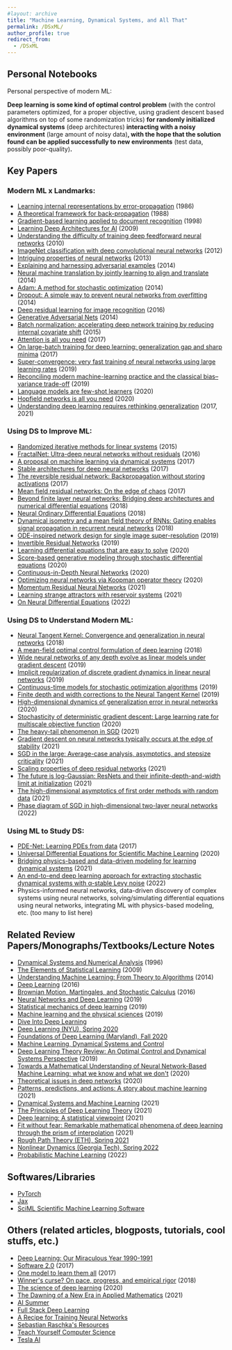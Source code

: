 ```yaml
---
#layout: archive
title: "Machine Learning, Dynamical Systems, and All That"
permalink: /DSxML/
author_profile: true
redirect_from:
  - /DSxML
---
```


## Personal Notebooks
Personal perspective of modern ML: 

**Deep learning is some kind of optimal control problem** (with the control parameters optimized, for a proper objective, using gradient descent based algorithms on top of some randomization tricks) **for randomly initialized dynamical systems** (deep architectures) **interacting with a noisy environment** (large amount of noisy data)**, with the hope that the solution found can be applied successfully to new environments** (test data, possibly poor-quality)**.**
<br>


## Key Papers
### Modern ML x Landmarks:
- [Learning internal representations by error-propagation](https://apps.dtic.mil/sti/pdfs/ADA164453.pdf) (1986)
- [A theoretical framework for back-propagation](http://yann.lecun.com/exdb/publis/pdf/lecun-88.pdf) (1988)
- [Gradient-based learning applied to document recognition](https://ieeexplore.ieee.org/abstract/document/726791) (1998)
- [Learning Deep Architectures for AI](https://books.google.se/books?hl=en&lr=&id=cq5ewg7FniMC&oi=fnd&pg=PA1&dq=info:pYyS8T9g_kkJ:scholar.google.com&ots=Kpi8QTmpIy&sig=XfG1389bgdNINpRjGy67OReL9_c&redir_esc=y#v=onepage&q&f=false) (2009)
- [Understanding the difficulty of training deep feedforward neural networks](http://proceedings.mlr.press/v9/glorot10a) (2010)
- [ImageNet classification with deep convolutional neural networks](https://proceedings.neurips.cc/paper/2012/hash/c399862d3b9d6b76c8436e924a68c45b-Abstract.html) (2012)
- [Intriguing properties of neural networks](https://arxiv.org/abs/1312.6199) (2013)
- [Explaining and harnessing adversarial examples](https://arxiv.org/abs/1412.6572) (2014)
- [Neural machine translation by jointly learning to align and translate](https://arxiv.org/abs/1409.0473) (2014)
- [Adam: A method for stochastic optimization](https://arxiv.org/abs/1412.6980) (2014)
- [Dropout: A simple way to prevent neural networks from
overfitting](https://www.jmlr.org/papers/volume15/srivastava14a/srivastava14a.pdf?utm_content=buffer79b43&utm_medium=social&utm_source=twitter.com&utm_campaign=buffer,) (2014)
- [Deep residual learning for image recognition](https://openaccess.thecvf.com/content_cvpr_2016/html/He_Deep_Residual_Learning_CVPR_2016_paper.html) (2016)
- [Generative Adversarial Nets](https://proceedings.neurips.cc/paper/2014/hash/5ca3e9b122f61f8f06494c97b1afccf3-Abstract.html) (2014)
- [Batch normalization: accelerating deep network training by reducing internal covariate shift](https://arxiv.org/abs/1502.03167) (2015)
- [Attention is all you need](https://proceedings.neurips.cc/paper/2017/hash/3f5ee243547dee91fbd053c1c4a845aa-Abstract.html) (2017)
- [On large-batch training for deep learning: generalization gap and sharp minima](https://arxiv.org/abs/1609.04836) (2017)
- [Super-convergence: very fast training of neural networks using large learning rates](https://www.spiedigitallibrary.org/conference-proceedings-of-spie/11006/1100612/Super-convergence--very-fast-training-of-neural-networks-using/10.1117/12.2520589.full?SSO=1) (2019)
- [Reconciling modern machine-learning practice and the classical bias–variance trade-off](https://www.pnas.org/content/116/32/15849.short) (2019)
- [Language models are few-shot learners](https://arxiv.org/abs/2005.14165) (2020)
- [Hopfield networks is all you need](https://arxiv.org/abs/2008.02217) (2020)
- [Understanding deep learning requires rethinking generalization](https://dl.acm.org/doi/abs/10.1145/3446776) (2017, 2021)

### Using DS to Improve ML:
- [Randomized iterative methods for linear systems](https://epubs.siam.org/doi/pdf/10.1137/15M1025487) (2015)
- [FractalNet: Ultra-deep neural networks without residuals](https://arxiv.org/abs/1605.07648) (2016)
- [A proposal on machine learning via dynamical systems](https://link.springer.com/article/10.1007/s40304-017-0103-z) (2017)
- [Stable architectures for deep neural networks](https://iopscience.iop.org/article/10.1088/1361-6420/aa9a90/meta?casa_token=2bPH9NF1atgAAAAA:s1zabUy4XIbdKQ-2y-q6oJDHE2Zmq3ZdtNFC1cmYdXGfEtnrs1UnATuPRlpm8R1Vg3dmNxk) (2017)
- [The reversible residual network: Backpropagation without storing activations](https://proceedings.neurips.cc/paper/2017/hash/f9be311e65d81a9ad8150a60844bb94c-Abstract.html) (2017)
- [Mean field residual networks: On the edge of chaos](https://proceedings.neurips.cc/paper/2017/hash/81c650caac28cdefce4de5ddc18befa0-Abstract.html) (2017)
- [Beyond finite layer neural networks: Bridging deep architectures and numerical differential equations](http://proceedings.mlr.press/v80/lu18d.html) (2018)
- [Neural Ordinary Differential Equations](https://arxiv.org/abs/1806.07366) (2018)
- [Dynamical isometry and a mean field theory of RNNs: Gating enables signal propagation in recurrent neural networks](http://proceedings.mlr.press/v80/chen18i/chen18i.pdf) (2018)
- [ODE-inspired network design for single image super-resolution](https://openaccess.thecvf.com/content_CVPR_2019/html/He_ODE-Inspired_Network_Design_for_Single_Image_Super-Resolution_CVPR_2019_paper.html) (2019)
- [Invertible Residual Networks](https://proceedings.mlr.press/v97/behrmann19a.html) (2019)
- [Learning differential equations that are easy to solve](https://arxiv.org/pdf/2007.04504.pdf) (2020)
- [Score-based generative modeling through stochastic differential equations](https://arxiv.org/abs/2011.13456) (2020)
- [Continuous-in-Depth Neural Networks](https://arxiv.org/abs/2008.02389) (2020)
- [Optimizing neural networks via Koopman operator theory](https://proceedings.neurips.cc/paper/2020/hash/169806bb68ccbf5e6f96ddc60c40a044-Abstract.html) (2020)
- [Momentum Residual Neural Networks](http://proceedings.mlr.press/v139/sander21a/sander21a.pdf) (2021)
- [Learning strange attractors with reservoir systems](https://arxiv.org/abs/2108.05024) (2021)
- [On Neural Differential Equations](https://arxiv.org/abs/2202.02435) (2022)

### Using DS to Understand Modern ML:
- [Neural Tangent Kernel: Convergence and generalization in neural networks](https://proceedings.neurips.cc/paper/2018/hash/5a4be1fa34e62bb8a6ec6b91d2462f5a-Abstract.html) (2018)
- [A mean-field optimal control formulation of deep learning](https://arxiv.org/abs/1807.01083) (2018)
- [Wide neural networks of any depth evolve as linear models under gradient descent](https://proceedings.neurips.cc/paper/2019/hash/0d1a9651497a38d8b1c3871c84528bd4-Abstract.html) (2019)
- [Implicit regularization of discrete gradient dynamics in linear neural networks](https://proceedings.neurips.cc/paper/2019/hash/f39ae9ff3a81f499230c4126e01f421b-Abstract.html) (2019)
- [Continuous-time models for stochastic optimization algorithms](https://proceedings.neurips.cc/paper/2019/hash/9cd78264cf2cd821ba651485c111a29a-Abstract.html) (2019)
- [Finite depth and width corrections to the Neural Tangent Kernel](https://arxiv.org/abs/1909.05989) (2019)
- [High-dimensional dynamics of generalization error in neural networks](https://www.sciencedirect.com/science/article/pii/S0893608020303117) (2020)
- [Stochasticity of deterministic gradient descent: Large learning rate for multiscale objective function](https://proceedings.neurips.cc//paper/2020/file/1b9a80606d74d3da6db2f1274557e644-Paper.pdf) (2020)
- [The heavy-tail phenomenon in SGD](http://proceedings.mlr.press/v139/gurbuzbalaban21a.html) (2021)
- [Gradient descent on neural networks typically occurs at the edge of stability](https://arxiv.org/abs/2103.00065) (2021)
- [SGD in the large: Average-case analysis, asymptotics, and stepsize criticality](https://proceedings.mlr.press/v134/paquette21a.html) (2021)
- [Scaling properties of deep residual networks](https://arxiv.org/abs/2105.12245) (2021)
- [The future is log-Gaussian: ResNets and their infinite-depth-and-width limit at initialization](https://arxiv.org/pdf/2106.04013.pdf) (2021)
- [The high-dimensional asymptotics of first order methods with random data](https://arxiv.org/abs/2112.07572) (2021)
- [Phase diagram of SGD in high-dimensional two-layer neural networks](https://arxiv.org/abs/2202.00293) (2022)


### Using ML to Study DS:
- [PDE-Net: Learning PDEs from data](http://proceedings.mlr.press/v80/long18a.html?ref=https://githubhelp.com) (2017)
- [Universal Differential Equations for Scientific Machine Learning](https://arxiv.org/abs/2001.04385) (2020)
- [Bridging physics-based and data-driven modeling for learning dynamical systems](https://proceedings.mlr.press/v144/wang21a.html) (2021)
- [An end-to-end deep learning approach for extracting stochastic dynamical systems with α-stable Levy noise](https://arxiv.org/pdf/2201.13114.pdf) (2022)
- Physics-informed neural networks, data-driven discovery of complex systems using neural networks, solving/simulating differential equations using neural networks, integrating ML with physics-based modeling, etc. (too many to list here)


## Related Review Papers/Monographs/Textbooks/Lecture Notes
- [Dynamical Systems and Numerical Analysis](https://books.google.se/books?hl=en&lr=&id=ymoQA8s5pNIC&oi=fnd&pg=PR11&dq=dynamical+systems+and+numerical+analysis&ots=TYk2JZiNVG&sig=0mCqPchp17JHceSdTerWUMjjAhE&redir_esc=y#v=onepage&q=dynamical%20systems%20and%20numerical%20analysis&f=false) (1996)
- [The Elements of Statistical Learning](https://link.springer.com/book/10.1007/978-3-319-31089-3) (2009)
- [Understanding Machine Learning: From Theory to Algorithms](https://www.cs.huji.ac.il/w~shais/UnderstandingMachineLearning/) (2014)
- [Deep Learning](https://www.deeplearningbook.org/) (2016)
- [Brownian Motion, Martingales, and Stochastic Calculus](https://link.springer.com/book/10.1007/978-3-319-31089-3) (2016)
- [Neural Networks and Deep Learning](http://neuralnetworksanddeeplearning.com/) (2019)
- [Statistical mechanics of deep learning](https://www.annualreviews.org/doi/abs/10.1146/annurev-conmatphys-031119-050745) (2019)
- [Machine learning and the physical sciences](https://journals.aps.org/rmp/abstract/10.1103/RevModPhys.91.045002) (2019)
- [Dive Into Deep Learning](https://d2l.ai/)
- [Deep Learning (NYU), Spring 2020](https://atcold.github.io/pytorch-Deep-Learning/)
- [Foundations of Deep Learning (Maryland), Fall 2020](http://www.cs.umd.edu/class/fall2020/cmsc828W/index.html)
- [Machine Learning, Dynamical Systems and Control](http://databookuw.com/)
- [Deep Learning Theory Review: An Optimal Control and Dynamical Systems Perspective](https://arxiv.org/abs/1908.10920) (2019)
- [Towards a Mathematical Understanding of Neural Network-Based Machine Learning: what we know and what we don't](https://arxiv.org/abs/2009.10713) (2020)
- [Theoretical issues in deep networks](https://www.pnas.org/content/117/48/30039) (2020)
- [Patterns, predictions, and actions: A story about machine learning](https://mlstory.org/) (2021)
- [Dynamical Systems and Machine Learning](https://www.math.pku.edu.cn/amel/docs/20200719122925684287.pdf) (2021)
- [The Principles of Deep Learning Theory](https://arxiv.org/abs/2106.10165) (2021)
- [Deep learning: A statistical viewpoint](https://www.cambridge.org/core/journals/acta-numerica/article/deep-learning-a-statistical-viewpoint/7BCB89D860CEDDD5726088FAD64F2A5A) (2021)
- [Fit without fear: Remarkable mathematical phenomena of deep learning through the prism of interpolation](https://www.cambridge.org/core/journals/acta-numerica/article/fit-without-fear-remarkable-mathematical-phenomena-of-deep-learning-through-the-prism-of-interpolation/DBAC769EB7F4DBA5C4720932C2826014) (2021)
- [Rough Path Theory (ETH), Spring 2021](https://metaphor.ethz.ch/x/2021/fs/401-4611-21L/#recordings)
- [Nonlinear Dynamics (Georgia Tech), Spring 2022](https://chaosbook.org/course1/about.html) 
- [Probabilistic Machine Learning](https://probml.github.io/pml-book/) (2022)

## Softwares/Libraries
- [PyTorch](https://pytorch.org/)
- [Jax](https://github.com/google/jax)
- [SciML Scientific Machine Learning Software](https://sciml.ai/roadmap/)


## Others (related articles, blogposts, tutorials, cool stuffs, etc.) 
- [Deep Learning: Our Miraculous Year 1990-1991](https://people.idsia.ch/~juergen/deep-learning-miraculous-year-1990-1991.html)
- [Software 2.0](https://karpathy.medium.com/software-2-0-a64152b37c35) (2017)
- [One model to learn them all](https://arxiv.org/abs/1706.05137) (2017)
- [Winner's curse? On pace, progress, and empirical rigor](https://openreview.net/forum?id=rJWF0Fywf) (2018)
- [The science of deep learning](https://www.pnas.org/content/117/48/30029) (2020)
- [The Dawning of a New Era in Applied Mathematics](https://www.ams.org/journals/notices/202104/rnoti-p565.pdf) (2021)
- [AI Summer](https://theaisummer.com/) 
- [Full Stack Deep Learning](https://fullstackdeeplearning.com/spring2021/)
- [A Recipe for Training Neural Networks](http://karpathy.github.io/2019/04/25/recipe/)
- [Sebastian Raschka's Resources](https://sebastianraschka.com/resources/)
- [Teach Yourself Computer Science](https://teachyourselfcs.com/)
- [Tesla AI](https://www.tesla.com/AI)


